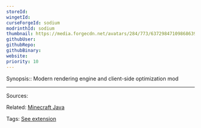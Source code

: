```yaml
---
storeId: 
wingetId: 
curseForgeId: sodium
modrinthId: sodium
thumbnail: https://media.forgecdn.net/avatars/284/773/637298471098686391.png
githubUser: 
githubRepo: 
githubBinary: 
website: 
priority: 10
---
```


Synopsis:: Modern rendering engine and client-side optimization mod


---


Sources:

Related:
[Minecraft Java](Minecraft%20Java.md)

Tags:
[See extension](../notes/See%20extension.md)